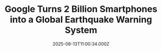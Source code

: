 ---
title: "Google Turns 2 Billion Smartphones into a Global Earthquake Warning System"
date: 2025-08-13T11:00:34.000Z
category: Human Kindness
externalLink: "https://www.goodnewsnetwork.org/google-turns-2-billion-smartphones-into-a-global-earthquake-warning-system/"
image: ""
excerpt: "Government earthquake alert systems are now being supplemented around the world with Google accelerometer data on smartphones and smartwatches, effectively creating a Google-wide early warning system. The system has increased the number of people in earthquake risk zones capable of receiving alerts by 1,000%, with 2024 seeing over 2 billion devices receiving one. Called the […] The post Google Turns…"
---